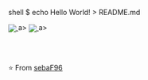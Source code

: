 
shell
$ echo Hello World! > README.md



<a href=https://github.com/anuraghazra/github-readme-stats>
  <img align=center src=https://github-readme-stats.vercel.app/api?username=sebaf96&hide=stars,issues&count_private=true&show_icons=true/>
</a>a>
<a href=https://github.com/anuraghazra/github-readme-stats>
  <img align=center src=https://github-readme-stats.vercel.app/api/top-langs/?username=sebaf96&layout=compact />
</a>a>

<br> <br>

⭐️ From [sebaF96](https://github.com/sebaF96)
